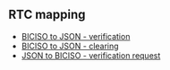 ## RTC mapping

- [BICISO to JSON - verification](/docs/Mapping%20BICISO%20-%20JSON(verification).md)
- [BICISO to JSON - clearing](/docs/Mapping%20BICISO%20-%20JSON(clearing).md)
- [JSON to BICISO - verification request](../docs/Mapping%20JSON%20-%20BICISO(verification).md)